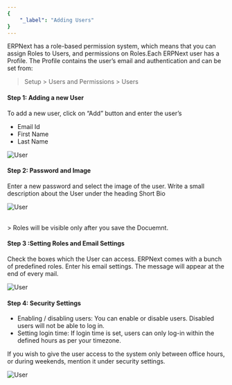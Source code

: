 ```yaml
---
{
	"_label": "Adding Users"
}
---
```


ERPNext has a role-based permission system, which means that you can assign Roles to Users, and permissions on Roles.Each ERPNext user has a Profile. The Profile contains the user’s email and authentication and can be set from:

> Setup > Users and Permissions > Users

#### Step 1: Adding a new User

To add a new user, click on “Add” button and enter the user’s

- Email Id
- First Name
- Last Name

![User](img/user1.png)

#### Step 2: Password and Image

Enter a new password and select the image of the user. Write a small description about the User under the heading Short Bio

![User](img/user2.png)

<br>
> Roles will be visible only after you save the Docuemnt.


#### Step 3 :Setting Roles and Email Settings

Check the boxes which the User can access. ERPNext comes with a bunch of predefined roles. 
Enter his email settings. The message will appear at the end of every mail. 

![User](img/user3.png)

#### Step 4: Security Settings

- Enabling / disabling users: You can enable or disable users. Disabled users will not be able to log in.
- Setting login time: If login time is set, users can only log-in within the defined hours as per your timezone.

If you wish to give the user access to the system only between office hours, or during weekends, mention it under security settings.


![User](img/user4.png)


